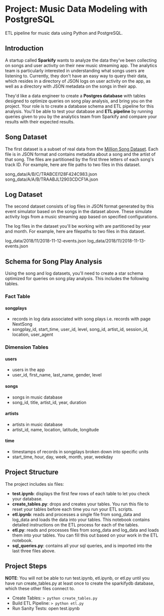 # Project: Music Data Modeling with PostgreSQL

ETL pipeline for music data using Python and PostgreSQL.


## Introduction
A startup called **Sparkify** wants to analyze the data they've been collecting on songs and user activity on their new music streaming app. The analytics team is particularly interested in understanding what songs users are listening to. Currently, they don't have an easy way to query their data, which resides in a directory of JSON logs on user activity on the app, as well as a directory with JSON metadata on the songs in their app.

They'd like a data engineer to create a **Postgres database** with tables designed to optimize queries on song play analysis, and bring you on the project. Your role is to create a database schema and ETL pipeline for this analysis. You'll be able to test your database and **ETL pipeline** by running queries given to you by the analytics team from Sparkify and compare your results with their expected results.


## Song Dataset
The first dataset is a subset of real data from the [Million Song Dataset](http://millionsongdataset.com/). Each file is in JSON format and contains metadata about a song and the artist of that song. The files are partitioned by the first three letters of each song's track ID. For example, here are file paths to two files in this dataset.

  song_data/A/B/C/TRABCEI128F424C983.json
  song_data/A/A/B/TRAABJL12903CDCF1A.json


## Log Dataset
The second dataset consists of log files in JSON format generated by this event simulator based on the songs in the dataset above. These simulate activity logs from a music streaming app based on specified configurations.

The log files in the dataset you'll be working with are partitioned by year and month. For example, here are filepaths to two files in this dataset.

  log_data/2018/11/2018-11-12-events.json
  log_data/2018/11/2018-11-13-events.json


## Schema for Song Play Analysis
Using the song and log datasets, you'll need to create a star schema optimized for queries on song play analysis. This includes the following tables.

### Fact Table
#### songplays
- records in log data associated with song plays i.e. records with page NextSong
- songplay_id, start_time, user_id, level, song_id, artist_id, session_id, location, user_agent
 
### Dimension Tables
#### users
- users in the app
- user_id, first_name, last_name, gender, level

#### songs
- songs in music database
- song_id, title, artist_id, year, duration

#### artists
- artists in music database
- artist_id, name, location, latitude, longitude

#### time 
- timestamps of records in songplays broken down into specific units
- start_time, hour, day, week, month, year, weekday

## Project Structure
The project includes six files:

- **test.ipynb**:  displays the first few rows of each table to let you check your database.
- **create_tables.py**: drops and creates your tables. You run this file to reset your tables before each time you run your ETL scripts.
- **etl.ipynb**: reads and processes a single file from song_data and log_data and loads the data into your tables. This notebook contains detailed instructions on the ETL process for each of the tables.
- **etl.py**: reads and processes files from song_data and log_data and loads them into your tables. You can fill this out based on your work in the ETL notebook.
- **sql_queries.py**: contains all your sql queries, and is imported into the last three files above.

## Project Steps
**NOTE**: You will not be able to run test.ipynb, etl.ipynb, or etl.py until you have run create_tables.py at least once to create the sparkifydb database, which these other files connect to.

- Create Tables: `> python create_tables.py`
- Build ETL Pipeline: `> python etl.py`
- Run Sanity Tests: open test.ipynb

